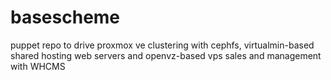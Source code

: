 basescheme
==========

puppet repo to drive proxmox ve clustering with cephfs, virtualmin-based shared hosting web servers and openvz-based vps sales and management with WHCMS
